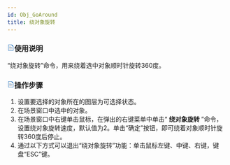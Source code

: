 ```yaml
---
id: Obj_GoAround
title: 绕对象旋转  
---  
```

### ![](../../img/read.gif)使用说明

“绕对象旋转”命令，用来绕着选中对象顺时针旋转360度。

### ![](../../img/read.gif)操作步骤

1. 设置要选择的对象所在的图层为可选择状态。
2. 在场景窗口中选中的对象。
3. 在场景窗口中右键单击鼠标，在弹出的右键菜单中单击“ **绕对象旋转** ”命令，设置绕对象旋转速度，默认值为2。单击“确定”按钮，即可绕着对象顺时针旋转360度后停止。
4. 通过以下方式可以退出“绕对象旋转”功能：单击鼠标左键、中键、右键，键盘“ESC”键。





